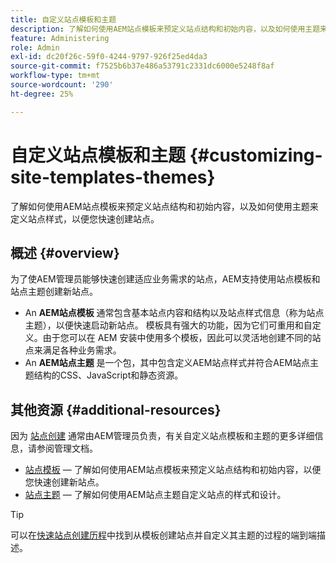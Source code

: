 ```yaml
---
title: 自定义站点模板和主题
description: 了解如何使用AEM站点模板来预定义站点结构和初始内容，以及如何使用主题来定义站点样式，以便您快速创建站点。
feature: Administering
role: Admin
exl-id: dc20f26c-59f0-4244-9797-926f25ed4da3
source-git-commit: f7525b6b37e486a53791c2331dc6000e5248f8af
workflow-type: tm+mt
source-wordcount: '290'
ht-degree: 25%

---
```


# 自定义站点模板和主题 {#customizing-site-templates-themes}

了解如何使用AEM站点模板来预定义站点结构和初始内容，以及如何使用主题来定义站点样式，以便您快速创建站点。

## 概述 {#overview}

为了使AEM管理员能够快速创建适应业务需求的站点，AEM支持使用站点模板和站点主题创建新站点。

* An **AEM站点模板** 通常包含基本站点内容和结构以及站点样式信息（称为站点主题），以便快速启动新站点。 模板具有强大的功能，因为它们可重用和自定义。由于您可以在 AEM 安装中使用多个模板，因此可以灵活地创建不同的站点来满足各种业务需求。
* An **AEM站点主题** 是一个包，其中包含定义AEM站点样式并符合AEM站点主题结构的CSS、JavaScript和静态资源。

## 其他资源 {#additional-resources}

因为 [站点创建](/help/sites-cloud/administering/site-creation/create-site.md) 通常由AEM管理员负责，有关自定义站点模板和主题的更多详细信息，请参阅管理文档。

* [站点模板](/help/sites-cloud/administering/site-creation/site-templates.md)  — 了解如何使用AEM站点模板来预定义站点结构和初始内容，以便您快速创建新站点。
* [站点主题](/help/sites-cloud/administering/site-creation/site-themes.md)  — 了解如何使用AEM站点主题自定义站点的样式和设计。

>[!TIP]
>
>可以在[快速站点创建历程](/help/journey-sites/quick-site/overview.md)中找到从模板创建站点并自定义其主题的过程的端到端描述。
